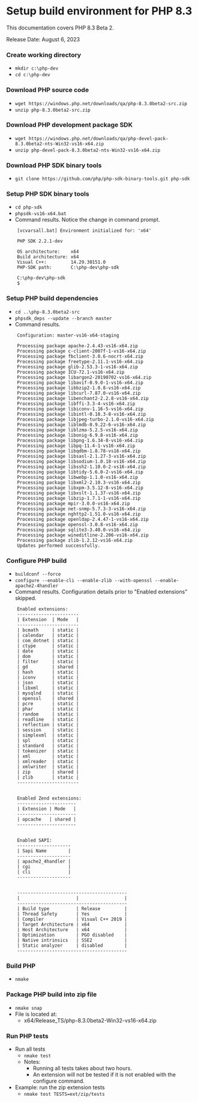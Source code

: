 # Setup build environment for PHP 8.3

This documentation covers PHP 8.3 Beta 2.

Release Date: August 6, 2023

### Create working directory
 - `mkdir c:\php-dev`
 - `cd c:\php-dev`

### Download PHP source code
 - `wget https://windows.php.net/downloads/qa/php-8.3.0beta2-src.zip`
 - `unzip php-8.3.0beta2-src.zip`

### Download PHP development package SDK
 - `wget https://windows.php.net/downloads/qa/php-devel-pack-8.3.0beta2-nts-Win32-vs16-x64.zip`
 - `unzip php-devel-pack-8.3.0beta2-nts-Win32-vs16-x64.zip`

### Download PHP SDK binary tools
 - `git clone https://github.com/php/php-sdk-binary-tools.git php-sdk`

### Setup PHP SDK binary tools
 - `cd php-sdk`
 - `phpsdk-vs16-x64.bat`
 - Command results. Notice the change in command prompt.
```
	[vcvarsall.bat] Environment initialized for: 'x64'

	PHP SDK 2.2.1-dev

	OS architecture:    x64
	Build architecture: x64
	Visual C++:         14.29.30151.0
	PHP-SDK path:       C:\php-dev\php-sdk

	C:\php-dev\php-sdk
	$
```

### Setup PHP build dependencies
 - `cd ..\php-8.3.0beta2-src`
 - `phpsdk_deps --update --branch master`
 - Command results.
```
	Configuration: master-vs16-x64-staging

	Processing package apache-2.4.43-vs16-x64.zip
	Processing package c-client-2007f-1-vs16-x64.zip
	Processing package fbclient-3.0.6-nocrt-x64.zip
	Processing package freetype-2.11.1-vs16-x64.zip
	Processing package glib-2.53.3-1-vs16-x64.zip
	Processing package ICU-72.1-vs16-x64.zip
	Processing package libargon2-20190702-vs16-x64.zip
	Processing package libavif-0.9.0-1-vs16-x64.zip
	Processing package libbzip2-1.0.8-vs16-x64.zip
	Processing package libcurl-7.87.0-vs16-x64.zip
	Processing package libenchant2-2.2.8-vs16-x64.zip
	Processing package libffi-3.3-4-vs16-x64.zip
	Processing package libiconv-1.16-5-vs16-x64.zip
	Processing package libintl-0.18.3-8-vs16-x64.zip
	Processing package libjpeg-turbo-2.1.0-vs16-x64.zip
	Processing package liblmdb-0.9.22-6-vs16-x64.zip
	Processing package liblzma-5.2.5-vs16-x64.zip
	Processing package libonig-6.9.8-vs16-x64.zip
	Processing package libpng-1.6.34-8-vs16-x64.zip
	Processing package libpq-11.4-1-vs16-x64.zip
	Processing package libqdbm-1.8.78-vs16-x64.zip
	Processing package libsasl-2.1.27-3-vs16-x64.zip
	Processing package libsodium-1.0.18-vs16-x64.zip
	Processing package libssh2-1.10.0-2-vs16-x64.zip
	Processing package libtidy-5.6.0-2-vs16-x64.zip
	Processing package libwebp-1.1.0-vs16-x64.zip
	Processing package libxml2-2.10.3-vs16-x64.zip
	Processing package libxpm-3.5.12-8-vs16-x64.zip
	Processing package libxslt-1.1.37-vs16-x64.zip
	Processing package libzip-1.7.1-1-vs16-x64.zip
	Processing package mpir-3.0.0-vs16-x64.zip
	Processing package net-snmp-5.7.3-3-vs16-x64.zip
	Processing package nghttp2-1.51.0-vs16-x64.zip
	Processing package openldap-2.4.47-1-vs16-x64.zip
	Processing package openssl-3.0.8-vs16-x64.zip
	Processing package sqlite3-3.40.0-vs16-x64.zip
	Processing package wineditline-2.206-vs16-x64.zip
	Processing package zlib-1.2.12-vs16-x64.zip
	Updates performed successfully.
```

### Configure PHP build
 - `buildconf --force`
 - `configure --enable-cli --enable-zlib --with-openssl --enable-apache2-4handler`
 - Command results. Configuration details prior to "Enabled extensions" skipped.
```
	Enabled extensions:
	-----------------------
	| Extension  | Mode   |
	-----------------------
	| bcmath     | static |
	| calendar   | static |
	| com_dotnet | static |
	| ctype      | static |
	| date       | static |
	| dom        | static |
	| filter     | static |
	| gd         | shared |
	| hash       | static |
	| iconv      | static |
	| json       | static |
	| libxml     | static |
	| mysqlnd    | static |
	| openssl    | shared |
	| pcre       | static |
	| phar       | static |
	| random     | static |
	| readline   | static |
	| reflection | static |
	| session    | static |
	| simplexml  | static |
	| spl        | static |
	| standard   | static |
	| tokenizer  | static |
	| xml        | static |
	| xmlreader  | static |
	| xmlwriter  | static |
	| zip        | shared |
	| zlib       | static |
	-----------------------


	Enabled Zend extensions:
	----------------------
	| Extension | Mode   |
	----------------------
	| opcache   | shared |
	----------------------


	Enabled SAPI:
	--------------------
	| Sapi Name        |
	--------------------
	| apache2_4handler |
	| cgi              |
	| cli              |
	--------------------


	-----------------------------------------
	|                     |                 |
	-----------------------------------------
	| Build type          | Release         |
	| Thread Safety       | Yes             |
	| Compiler            | Visual C++ 2019 |
	| Target Architecture | x64             |
	| Host Architecture   | x64             |
	| Optimization        | PGO disabled    |
	| Native intrinsics   | SSE2            |
	| Static analyzer     | disabled        |
	-----------------------------------------
```

### Build PHP
 - `nmake`

### Package PHP build into zip file
 - `nmake snap`
 - File is located at:
   - x64/Release_TS/php-8.3.0beta2-Win32-vs16-x64.zip

### Run PHP tests
 - Run all tests
   - `nmake test`
   - Notes:
     - Running all tests takes about two hours.
     - An extension will not be tested if it is not enabled with the configure command.
 - Example: run the zip extension tests
   - `nmake test TESTS=ext/zip/tests`
